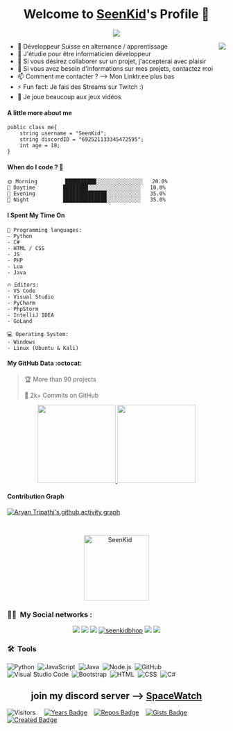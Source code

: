 <p align="center">
  <h1 align="center">Welcome to <a href="https://github.com/SeenKid">SeenKid</a>'s Profile 👋</h1>
</p>
<p align="center">
  <a align="center" href="https://github.com/DenverCoder1/readme-typing-svg"><img src="https://readme-typing-svg.herokuapp.com?&font=IBM+Plex+Sans&color=F72EE2&size=25&lines=Welcome+to+my+GitHub+Profile!;" /></a>
</p>
<img align="right" src="https://media.giphy.com/media/M9gbBd9nbDrOTu1Mqx/giphy.gif">
<ul>
<li> 🔭 Développeur Suisse en alternance / apprentissage</li>
<li>🌱 J'étudie pour être informaticien développeur</li>
<li>👯 Si vous désirez collaborer sur un projet, j'accepterai avec plaisir</li>
<li>💬 Si vous avez besoin d'informations sur mes projets, contactez moi</li> 
<li>📫 Comment me contacter ? --> Mon Linktr.ee plus bas</li>
<li>⚡ Fun fact: Je fais des Streams sur Twitch :)</li>
<li>👾 Je joue beaucoup aux jeux vidéos</li>
</ul>

#### A little more about me
```golang
public class me{
    string username = "SeenKid";
    string discordID = "692521133345472595";
    int age = 18;
}
```

#### When do I code ? 🐤
```text
🌞 Morning         ██████████░░░░░░░░░░░░░░░   20.0% 
🌆 Daytime         ████████░░░░░░░░░░░░░░░░░   10.0% 
🌃 Evening         ██████████████░░░░░░░░░░░   35.0%  
🌙 Night           ██████████████░░░░░░░░░░░   35.0% 
```

#### I Spent My Time On
```text
💬 Programming languages:
- Python
- C#
- HTML / CSS
- JS
- PHP 
- Lua
- Java

🔥 Editors:
- VS Code 
- Visual Studio
- PyCharm
- PhpStorm
- IntelliJ IDEA
- GoLand

💻 Operating System:
- Windows
- Linux (Ubuntu & Kali)
```


#### My GitHub Data :octocat:
> 🏆 More than 90 projects
 > 
> 📜 2k+ Commits on GitHub


<p align="center">
<a href="https://github.com/SeenKid">
  <img height="180em" src="https://github-readme-stats-eight-theta.vercel.app/api?username=SeenKid&show_icons=true&theme=algolia&include_all_commits=true&count_private=true"/>
  <img height="180em" src="https://github-readme-stats-eight-theta.vercel.app/api/top-langs/?username=SeenKid&layout=compact&langs_count=8&theme=algolia"/>
</a>
</p>

#### Contribution Graph
[![Aryan Tripathi's github activity graph](https://activity-graph.herokuapp.com/graph?username=SeenKid&theme=react-dark)](https://activity-graph.herokuapp.com/graph?username=SeenKid&theme=react-dark)

<br />
<p align="center">
  <img align="center" height="150em" src="https://github-readme-streak-stats.herokuapp.com/?user=SeenKid&theme=onedarkr" alt="SeenKid" />
</p>


### 🤝🏻 &nbsp;My Social networks :

<p align="center">
<a href="https://www.instagram.com/nkwcxnn/"><img src="https://img.shields.io/badge/-@nkwcxnn-E4405F?style=flat&logo=Instagram&logoColor=white"/></a>
<a href="https://twitch.tv/Seenkidbhop"><img src="https://img.shields.io/twitch/status/Seenkidbhop?style=social"/></a>
<a href="https://www.youtube.com/channel/UCkef2tpJ14Lkv2uiNvH4pog"><img src="https://img.shields.io/youtube/channel/subscribers/UCkef2tpJ14Lkv2uiNvH4pog?style=social"/></a>
<a href="https://twitter.com/seenkidbhop"><img src="https://img.shields.io/twitter/follow/Seenkidbhop?style=social" alt="seenkidbhop" /></a>
<a href="https://linktr.ee/seenkid"><img src="https://img.shields.io/badge/linktree-39E09B?style=for-the-badge&logo=linktree&logoColor=white"/></a>
<a href="https://discord.gg/YH8Qbjr2sJ"><img src="https://img.shields.io/discord/810526650075709440?color=blue&label=Discord%20Server&logo=Discord%20Server"/></a>


### 🛠 &nbsp;Tools

![Python](https://img.shields.io/badge/-Python-05122A?style=flat&logo=python)&nbsp;
![JavaScript](https://img.shields.io/badge/-JavaScript-05122A?style=flat&logo=javascript)&nbsp;
![Java](https://img.shields.io/badge/-Java-05122A?style=flat&logo=Java&logoColor=FFA518)&nbsp;
![Node.js](https://img.shields.io/badge/-Node.js-05122A?style=flat&logo=node.js)&nbsp;
![GitHub](https://img.shields.io/badge/-GitHub-05122A?style=flat&logo=github)&nbsp;
![Visual Studio Code](https://img.shields.io/badge/-Visual%20Studio%20Code-05122A?style=flat&logo=visual-studio-code&logoColor=007ACC)&nbsp;
![Bootstrap](https://img.shields.io/badge/-Bootstrap-05122A?style=flat&logo=bootstrap&logoColor=563D7C)&nbsp;
![HTML](https://img.shields.io/badge/-HTML-05122A?style=flat&logo=HTML5)&nbsp;
![CSS](https://img.shields.io/badge/-CSS-05122A?style=flat&logo=CSS3&logoColor=1572B6)&nbsp;
![C#](https://img.shields.io/badge/-csharp-05122A?style=flat&logo=csharp)&nbsp;

<h2 align="center">join my discord server --> <a href="https://discord.gg/spacewatch">SpaceWatch</a></h2>

![Visitors](https://api.visitorbadge.io/api/visitors?path=https%3A%2F%2Fgithub.com%2FSeenKid&label=Visiteurs&labelColor=%23ff2233&countColor=%2334af7a&style=flat) &nbsp;&nbsp;&nbsp;
[![Years Badge](https://badges.pufler.dev/years/SeenKid)](https://badges.pufler.dev)&nbsp;&nbsp;&nbsp;
[![Repos Badge](https://badges.pufler.dev/repos/SeenKid)](https://badges.pufler.dev)&nbsp;&nbsp;&nbsp;
[![Gists Badge](https://badges.pufler.dev/gists/SeenKid)](https://badges.pufler.dev)&nbsp;&nbsp;&nbsp;
[![Created Badge](https://badges.pufler.dev/created/SeenKid/SeenKid)](https://badges.pufler.dev)
